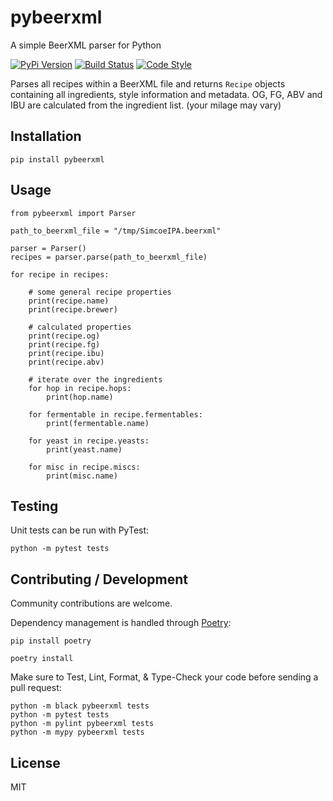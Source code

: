 # pybeerxml

A simple BeerXML parser for Python

[![PyPi Version](https://img.shields.io/pypi/v/pybeerxml.svg?style=flat-square)](https://pypi.python.org/pypi?:action=display&name=pybeerxml)
[![Build Status](https://img.shields.io/github/workflow/status/hotzenklotz/pybeerxml/Test%20and%20Lint/master)](https://github.com/hotzenklotz/pybeerxml/actions?query=branch%3Amaster+workflow%3A%22Test+and+Lint%22)
[![Code Style](https://img.shields.io/badge/code%20style-black-000000.svg)](https://github.com/psf/black)


Parses all recipes within a BeerXML file and returns `Recipe` objects containing all ingredients,
style information and metadata. OG, FG, ABV and IBU are calculated from the ingredient list. (your
milage may vary)

## Installation

```
pip install pybeerxml
```

## Usage

```
from pybeerxml import Parser

path_to_beerxml_file = "/tmp/SimcoeIPA.beerxml"

parser = Parser()
recipes = parser.parse(path_to_beerxml_file)

for recipe in recipes:

    # some general recipe properties
    print(recipe.name)
    print(recipe.brewer)

    # calculated properties
    print(recipe.og)
    print(recipe.fg)
    print(recipe.ibu)
    print(recipe.abv)

    # iterate over the ingredients
    for hop in recipe.hops:
        print(hop.name)

    for fermentable in recipe.fermentables:
        print(fermentable.name)

    for yeast in recipe.yeasts:
        print(yeast.name)
        
    for misc in recipe.miscs:
        print(misc.name)
```

## Testing

Unit tests can be run with PyTest:

```
python -m pytest tests
```

## Contributing / Development
Community contributions are welcome.

Dependency management is handled through [Poetry](https://python-poetry.org/):

```
pip install poetry

poetry install
```

Make sure to Test, Lint, Format, & Type-Check your code before sending a pull request:
```
python -m black pybeerxml tests
python -m pytest tests
python -m pylint pybeerxml tests
python -m mypy pybeerxml tests
```

## License

MIT
